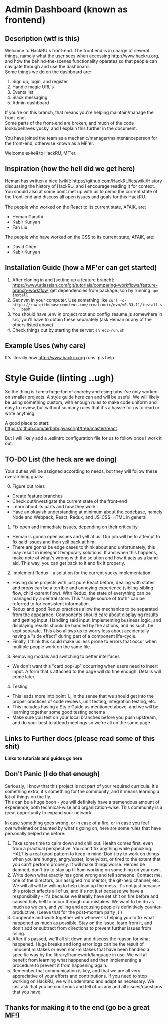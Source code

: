 # Admin Dashboard (known as frontend)

## Description (wtf is this)


Welcome to HackRU's front-end.  The front end is in charge of several things, namely what the user sees when accessing http://www.hackru.org,
and how the behind-the-scenes functionality operates so that people can navigate through and use the dashboard.  
Some things we do on the dashboard are:
1.  Sign up, login, and register
2.  Handle magic URL's
3.  Events list
4.  Slack messaging
5.  Admin dashboard

If you're on this branch, that means you're helping maintain/manage the front-end.  
Some parts of the front-end are broken, and much of the code looks/behaves yucky, and I explain this further in the document.

You have joined the team as a mechanic/manager/maintenanceperson for the front-end, otherwise known as a MF'er.

Welcome ~~to hell~~ to HackRU, MF'er.

## Inspiration (how the hell did we get here)

Heman has written a nice [wiki]: https://github.com/HackRU/lcs/wiki/History discussing the history of HackRU, and I encourage reading it for context.
You should also at some point met up with us to demo the current state of the front-end and discuss all open issues and goals for this HackRU.

The people who worked on the React to its current state, AFAIK, are:

*   Heman Gandhi
*   Kabir Kuriyan
*   Fan Liu


The people who have worked on the CSS to its current state, AFAIK, are:

*   David Chen
*   Kabir Kuriyan


## Installation Guide (how a MF'er can get started)


1.  After cloning in and [setting up a feature branch]: https://www.atlassian.com/git/tutorials/comparing-workflows/feature-branch-workflow, get dependencies from package.json by running `npm install`
2.  Get nvm in your computer.  Use something like `curl -o- https://raw.githubusercontent.com/creationix/nvm/v0.33.11/install.sh | bash`
3.  You should have .env in project root and config_resume.js somewhere in src, you'll have to obtain these separately (ask Heman or any of the others listed above)
4.  Check things out by starting the server: `sh ec2-run.sh`

## Example Uses (why care)

It's literally how http://www.hackru.org runs.  pls help.

# Style Guide (linting ..ugh)

So the thing is ~~I am a huge fan of anarchy and using tabs~~ I've only worked on smaller projects.  A style guide here can and will be useful. 
We will likely be using something custom, with enough rules to make code uniform and easy to review, 
but without so many rules that it's a hassle for us to read or write anything.  

A good place to start: https://github.com/airbnb/javascript/tree/master/react

But I will likely add a .eslintrc configuration file for us to follow once I work it out.  


## TO-DO List (the heck are we doing)

Your duties will be assigned according to needs, but they will follow these overarching goals:

0.  Figure out roles
-   Create feature branches
-   Check out/investigate the current state of the front-end
-   Learn about its parts and how they work
-   Have an okayish understanding at minimum about the codebase, namely Node and Webpack, React, Redux, and JS-CSS-HTML in general 

1.  Fix open and immediate issues, depending on their criticality
-   Heman is gonna open issues and yell at us.  Our job will be to attempt to fix said issues and then yell back at him.  
-   There are gonna be edge cases to think about and unfortunately, this may result in inelegant temporary solutions.  If and when this happens, make note of what's wrong with the solution and how it acts as a band-aid.  This way, you can get back to it and fix it properly.


2.  Implement Redux - a solution for the current yucky implementation
-   Having done projects with just pure React before, dealing with states and props can be a terrible and annoying experience (sibling-sibling flow, child-parent flow).  With Redux, the state of everything can be managed by a central store.  This "single source of truth" can be referred to for consistent information.  
-   Redux and good Redux practices allow the mechanics to be separated from the appearnce.  Components should care about displaying results and getting input.  Handling said input, implementing business logic, and displaying results should be handled by the actions, and as such, be kept separate.  This also allows us to worry less about accidentally having a "side effect" during part of a component life-cycle.  
-   Finally, I think this could make us less prone to errors that occur when multiple people work on the same file.

3.  Removing modals and switching to better interfaces
-   We don't want this "card pop-up" occurring when users need to insert input.  A form that's attached to the page will do fine enough.  Details will come later.   

4.  Testing
-   This leads more into point 1., in the sense that we should get into the proper practices of code reviews, unit testing, integration testing, etc.
-   This includes having a Style Guide as mentioned above, and we will be learning together some good testing schema
-   Make sure you test on your local branches before you push upstream, and do your best to attend meetings so we're all on the same page

## Links to Further docs (please read some of this shit)

**Links to tutorials and guides go here**

## Don't Panic (~~I do that enough~~)

Seriously, I know that this project is not part of your required curricula.  It's something extra, it's something for the community, and it means learning a lot of things on the fly.  
This can be a huge boon - you will definitely have a tremendous amount of experience, both technical-wise and organization-wise.  This community is a great opportunity to expand your network.  

In case something goes wrong, or in case of a fire, or in case you feel overwhelmed or daunted by what's going on, here are some rules that have personally helped me before:

1.  Take some time to calm down and chill out.  Health comes first, even from a practical perspective.  You can't fix anything while panicking.  HALT is a real good pattern to keep in mind:  Don't try to work on things when you are hungry, angry/upset, lonely/lost, or tired to the extent that you can't perform properly.  It will make things worse.  Heroes be damned, don't try to stay up til 5am working on something on your own.
2.  Write down what exactly has gone wrong and tell someone.  Contact me, one of the directors, our assigned rnd mentor, the git-help channel, etc.  We will all will be willing to help clean up the mess.   It's not just because this project affects all of us, and it's not just because we have a responsibility - it's because we literally have set shit on fire before and caused holy hell to occur through our mistakes.  We want to be do as much as we can, and yelling and accusing people is definitively counter-productive.  (Leave that for the post-mortem party ;) )
3.  Cooperate and work together with whoever's helping you to fix what happened as much as possible.  Stay on the issue, learn from it, and don't add or subtract from directions to prevent further issues from rising.  
4.  After it's passed, we'll all sit down and discuss the reason for what happened.  Huge breaks and long error logs can be the result of innocent mistakes or even non-mistakes that have been handled a specific way by the library/framework/language in use.  We will all benefit from learning what happened and then implementing a procedure to prevent it from happening again.  
5.  Remember that communication is key, and that we are all very appreciative of your efforts and contributions.  If you need to stop working on HackRU, we will understand and adapt as necessary.  We just ask that you be courteous and tell of us any and all issues/questions that you have.

## Thanks for making it to the end (go be a great MF!)



